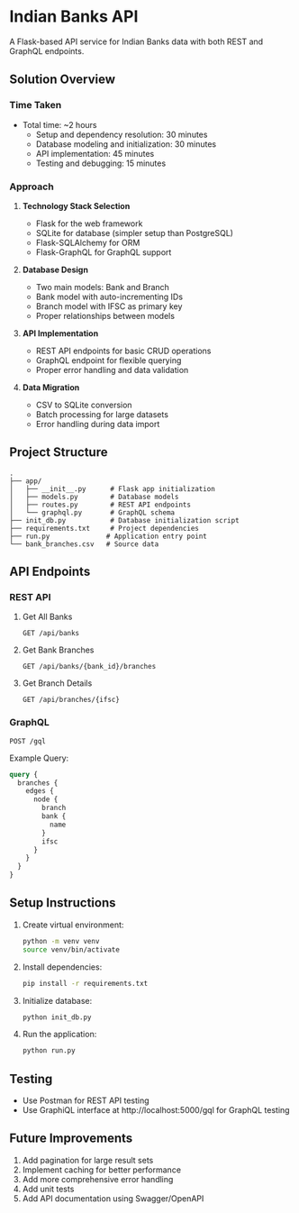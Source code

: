 # Indian Banks API

A Flask-based API service for Indian Banks data with both REST and GraphQL endpoints.

## Solution Overview

### Time Taken
- Total time: ~2 hours
  - Setup and dependency resolution: 30 minutes
  - Database modeling and initialization: 30 minutes
  - API implementation: 45 minutes
  - Testing and debugging: 15 minutes

### Approach
1. **Technology Stack Selection**
   - Flask for the web framework
   - SQLite for database (simpler setup than PostgreSQL)
   - Flask-SQLAlchemy for ORM
   - Flask-GraphQL for GraphQL support

2. **Database Design**
   - Two main models: Bank and Branch
   - Bank model with auto-incrementing IDs
   - Branch model with IFSC as primary key
   - Proper relationships between models

3. **API Implementation**
   - REST API endpoints for basic CRUD operations
   - GraphQL endpoint for flexible querying
   - Proper error handling and data validation

4. **Data Migration**
   - CSV to SQLite conversion
   - Batch processing for large datasets
   - Error handling during data import

## Project Structure
```
.
├── app/
│   ├── __init__.py      # Flask app initialization
│   ├── models.py        # Database models
│   ├── routes.py        # REST API endpoints
│   └── graphql.py       # GraphQL schema
├── init_db.py           # Database initialization script
├── requirements.txt     # Project dependencies
├── run.py              # Application entry point
└── bank_branches.csv   # Source data
```

## API Endpoints

### REST API
1. Get All Banks
   ```
   GET /api/banks
   ```

2. Get Bank Branches
   ```
   GET /api/banks/{bank_id}/branches
   ```

3. Get Branch Details
   ```
   GET /api/branches/{ifsc}
   ```

### GraphQL
```
POST /gql
```

Example Query:
```graphql
query {
  branches {
    edges {
      node {
        branch
        bank {
          name
        }
        ifsc
      }
    }
  }
}
```

## Setup Instructions

1. Create virtual environment:
   ```bash
   python -m venv venv
   source venv/bin/activate  
   ```

2. Install dependencies:
   ```bash
   pip install -r requirements.txt
   ```

3. Initialize database:
   ```bash
   python init_db.py
   ```

4. Run the application:
   ```bash
   python run.py
   ```

## Testing
- Use Postman for REST API testing
- Use GraphiQL interface at http://localhost:5000/gql for GraphQL testing

## Future Improvements
1. Add pagination for large result sets
2. Implement caching for better performance
3. Add more comprehensive error handling
4. Add unit tests
5. Add API documentation using Swagger/OpenAPI
